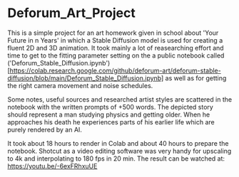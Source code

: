 # Deforum_Art_Project

This is a simple project for an art homework given in school about 'Your Future in n Years' in which a Stable Diffusion model is used for creating a fluent 2D and 3D animation. It took mainly a lot of reasearching effort and time to get to the fitting parameter setting on the a public notebook called ('Deforum_Stable_Diffusion.ipynb')[https://colab.research.google.com/github/deforum-art/deforum-stable-diffusion/blob/main/Deforum_Stable_Diffusion.ipynb] as well as for getting the right camera movement and noise schedules.

Some notes, useful sources and researched artist styles are scattered in the notebook with the written prompts  of +500 words. The depicted story should represent a man studying physics and getting older. When he approaches his death he experiences parts of his earlier life which are purely rendered by an AI.

It took about 18 hours to render in Colab and about 40 hours to prepare the notebook. Shotcut as a video editing software was very handy for upscaling to 4k and interpolating to 180 fps in 20 min. 
The result can be watched at: https://youtu.be/-6exFRhxuUE
